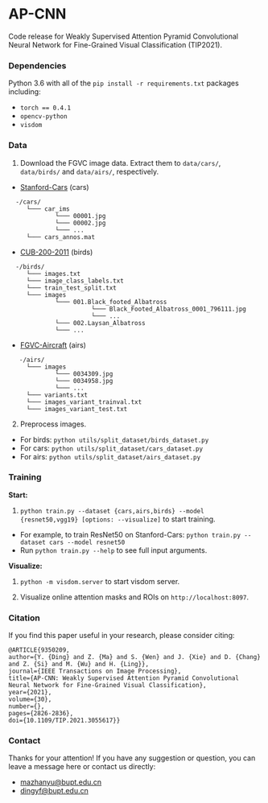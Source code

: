 # AP-CNN

Code release for Weakly Supervised Attention Pyramid Convolutional Neural Network for Fine-Grained Visual Classification (TIP2021).

### Dependencies
Python 3.6 with all of the `pip install -r requirements.txt` packages including:
- `torch == 0.4.1`
- `opencv-python`
- `visdom`

### Data
1. Download the FGVC image data. Extract them to `data/cars/`, `data/birds/` and `data/airs/`, respectively.
* [Stanford-Cars](https://ai.stanford.edu/~jkrause/cars/car_dataset.html) (cars)
```
  -/cars/
     └─── car_ims
             └─── 00001.jpg
             └─── 00002.jpg
             └─── ...
     └─── cars_annos.mat
```
* [CUB-200-2011](http://www.vision.caltech.edu/visipedia/CUB-200-2011.html) (birds)
```
  -/birds/
     └─── images.txt
     └─── image_class_labels.txt
     └─── train_test_split.txt
     └─── images
             └─── 001.Black_footed_Albatross
                       └─── Black_Footed_Albatross_0001_796111.jpg
                       └─── ...
             └─── 002.Laysan_Albatross
             └─── ...
```
* [FGVC-Aircraft](http://www.robots.ox.ac.uk/~vgg/data/fgvc-aircraft/) (airs)
```
   -/airs/
     └─── images
             └─── 0034309.jpg
             └─── 0034958.jpg
             └─── ...
     └─── variants.txt
     └─── images_variant_trainval.txt
     └─── images_variant_test.txt
```

2. Preprocess images.
  - For birds: `python utils/split_dataset/birds_dataset.py`
  - For cars: `python utils/split_dataset/cars_dataset.py`
  - For airs: `python utils/split_dataset/airs_dataset.py`

### Training
**Start:**

1. `python train.py --dataset {cars,airs,birds} --model {resnet50,vgg19} [options: --visualize]` to start training.
- For example, to train ResNet50 on Stanford-Cars: `python train.py --dataset cars --model resnet50`
- Run `python train.py --help` to see full input arguments.

**Visualize:** 
1. `python -m visdom.server` to start visdom server.

2. Visualize online attention masks and ROIs on `http://localhost:8097`.

### Citation
If you find this paper useful in your research, please consider citing:
```
@ARTICLE{9350209,
author={Y. {Ding} and Z. {Ma} and S. {Wen} and J. {Xie} and D. {Chang} and Z. {Si} and M. {Wu} and H. {Ling}},
journal={IEEE Transactions on Image Processing},
title={AP-CNN: Weakly Supervised Attention Pyramid Convolutional Neural Network for Fine-Grained Visual Classification},
year={2021},
volume={30},
number={},
pages={2826-2836},
doi={10.1109/TIP.2021.3055617}}
```

### Contact
Thanks for your attention!
If you have any suggestion or question, you can leave a message here or contact us directly:
- mazhanyu@bupt.edu.cn
- dingyf@bupt.edu.cn

